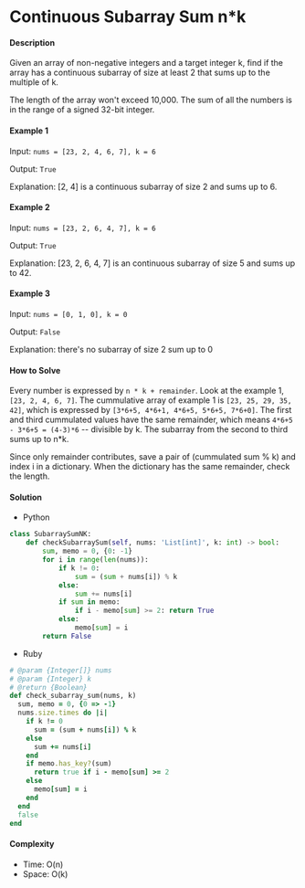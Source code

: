# Continuous Subarray Sum n*k

#### Description

Given an array of non-negative integers and a target integer k, find if the array has a continuous subarray of size at least 2 that sums up to the multiple of k.

The length of the array won't exceed 10,000.
The sum of all the numbers is in the range of a signed 32-bit integer.

#### Example 1
Input: `nums = [23, 2, 4, 6, 7], k = 6`

Output: `True`

Explanation: [2, 4] is a continuous subarray of size 2 and sums up to 6.

#### Example 2
Input: `nums = [23, 2, 6, 4, 7], k = 6`

Output: `True`

Explanation: [23, 2, 6, 4, 7] is an continuous subarray of size 5 and sums up to 42.

#### Example 3
Input: `nums = [0, 1, 0], k = 0`

Output: `False`

Explanation: there's no subarray of size 2 sum up to 0

#### How to Solve

Every number is expressed by `n * k + remainder`. Look at the example 1, `[23, 2, 4, 6, 7]`. The cummulative array of example 1 is `[23, 25, 29, 35, 42]`, which is expressed by `[3*6+5, 4*6+1, 4*6+5, 5*6+5, 7*6+0]`. The first and third cummulated values have the same remainder, which means `4*6+5 - 3*6+5 = (4-3)*6` -- divisible by k. The subarray from the second to third sums up to n*k.

Since only remainder contributes, save a pair of (cummulated sum % k) and index i in a dictionary. When the dictionary has the same remainder, check the length. 

#### Solution
- Python

```python
class SubarraySumNK:
    def checkSubarraySum(self, nums: 'List[int]', k: int) -> bool:
        sum, memo = 0, {0: -1}
        for i in range(len(nums)):
            if k != 0:
                sum = (sum + nums[i]) % k
            else:
                sum += nums[i]
            if sum in memo:
                if i - memo[sum] >= 2: return True
            else:
                memo[sum] = i
        return False
```

- Ruby

```ruby
# @param {Integer[]} nums
# @param {Integer} k
# @return {Boolean}
def check_subarray_sum(nums, k)
  sum, memo = 0, {0 => -1}
  nums.size.times do |i|
    if k != 0
      sum = (sum + nums[i]) % k
    else
      sum += nums[i]
    end
    if memo.has_key?(sum)
      return true if i - memo[sum] >= 2
    else
      memo[sum] = i
    end
  end
  false
end
```

#### Complexity
- Time: O(n)
- Space: O(k)